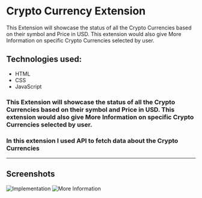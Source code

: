 # **Crypto Currency Extension**

This Extension will showcase the status of all the Crypto Currencies based on their symbol and Price in USD. This extension would also give More Information on specific Crypto Currencies selected by user.

## Technologies used:
- HTML
- CSS
- JavaScript

### This Extension will showcase the status of all the Crypto Currencies based on their symbol and Price in USD. This extension would also give More Information on specific Crypto Currencies selected by user.

### In this extension I used API to fetch data about the Crypto Currencies

---

## Screenshots
![Implementation](https://imgur.com/8VqAvdn)
![More Information](https://imgur.com/cPrRpxe)

